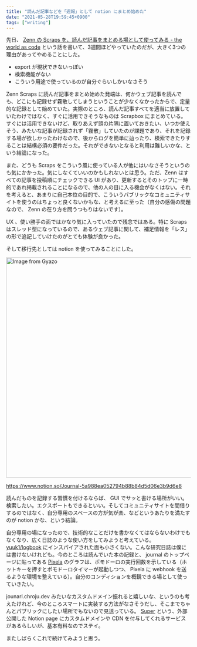 ```yaml
---
title: "読んだ記事などを「週報」として notion にまとめ始めた"
date: "2021-05-28T19:59:45+0900"
tags: ["writing"]
---
```


先日、 [Zenn の Scraps を、読んだ記事をまとめる場として使ってみる - the world as code](https://chroju.dev/blog/zenn_scrap_with_web_scrap) という話を書いて、3週間ほどやっていたのだが、大きく3つの理由があってやめることにした。

* export が現状できないっぽい
* 検索機能がない
* こういう用途で使っているのが自分ぐらいしかいなさそう

Zenn Scraps に読んだ記事をまとめ始めた発端は、何かウェブ記事を読んでも、どこにも記録せず霧散してしまうということが少なくなかったからで、定量的な記録として始めていた。実際のところ、読んだ記事すべてを適当に放置していたわけではなく、すぐに活用できそうなものは Scrapbox にまとめている。すぐには活用できないけど、取りあえず頭の片隅に置いておきたい、いつか使えそう、みたいな記事が記録されず「霧散」していたのが課題であり、それを記録する場が欲しかったわけなので、後からログを簡単に辿ったり、検索できたりすることは結構必須の要件だった。それができないとなると利用は難しいかな、という結論になった。

また、どうも Scraps をこういう風に使っている人が他にはいなさそうというのも気にかかった。気にしなくていいのかもしれないとは思う。ただ、Zenn はすべての記事を投稿順にチェックできる UI があり、更新するとそのトップに一時的であれ掲載されることになるので、他の人の目に入る機会がなくはない。それを考えると、あまりに自己本位の目的で、こういうパブリックなコミュニティサイトを使うのはちょっと良くないかもな、と考えるに至った（自分の感傷の問題なので、 Zenn の在り方を問うつもりはないです）。

UX 、使い勝手の面ではかなり気に入っていたので残念ではある。特に Scraps はスレッド型になっているので、あるウェブ記事に関して、補足情報を「レス」の形で追記していけたのがとても体験が良かった。

そして移行先としては notion を使ってみることにした。

<a href="https://gyazo.com/7bcf2cac60f6bc8625f36e1352022b97"><img src="https://i.gyazo.com/7bcf2cac60f6bc8625f36e1352022b97.jpg" alt="Image from Gyazo" width="600"/></a>

https://www.notion.so/Journal-5a988ea052794b88b84d5d06e3b9d6e8

読んだものを記録する習慣を付けるならば、 GUI でサッと書ける場所がいい。検索したい。エクスポートもできるといい。そしてコミュニティサイトを間借りするのではなく、自分専用のスペースの方が気が楽、などというあたりを満たすのが notion かな、という結論。

自分専用の場になったので、技術的なことだけを書かなくてはならないわけでもなくなり、広く日誌のような使い方をしてみようと考えている。 [yuuk1/logbook](https://logbook.yuuk.io/) にインスパイアされた面も小さくない。こんな研究日誌は僕には書けないけれども。今のところは読んでいた本の記録と、 journal のトップページに貼ってある [Pixela](https://pixe.la) のグラフは、ポモドーロの実行回数を示している（ホットキーを押すとポモドーロタイマーが起動しつつ、 Pixela に webhook を送るような環境を整えている）。自分のコンディションを概観できる場として使っていきたい。

jounarl.chroju.dev みたいなカスタムドメイン振れると嬉しいな、というのも考えたけれど、今のところスマートに実装する方法がなさそうだし、そこまでちゃんとパブリックにしたい場所でもないので見送っている。 [Super](https://super.so/?via=knj) という、外部公開した Notion page にカスタムドメインや CDN を付与してくれるサービスがあるらしいが、基本有料なのでステイ。

またしばらくこれで続けてみようと思う。




